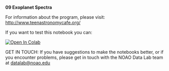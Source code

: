 **09 Exoplanet Spectra**

For information about the program, please visit: http://www.teenastronomycafe.org/

If you want to test this notebook you can: 

[![Open In Colab](https://colab.research.google.com/assets/colab-badge.svg)](https://colab.research.google.com/github/noaodatalab/notebooks-latest/blob/master/06_EPO/e-TeenAstronomyCafe/09_Exoplanet_Spectra/exoplanet_spectra_cafe.ipynb)

GET IN TOUCH: If you have suggestions to make the notebooks better, or if you encounter problems, please get in touch with the NOAO Data Lab team at datalab@noao.edu


